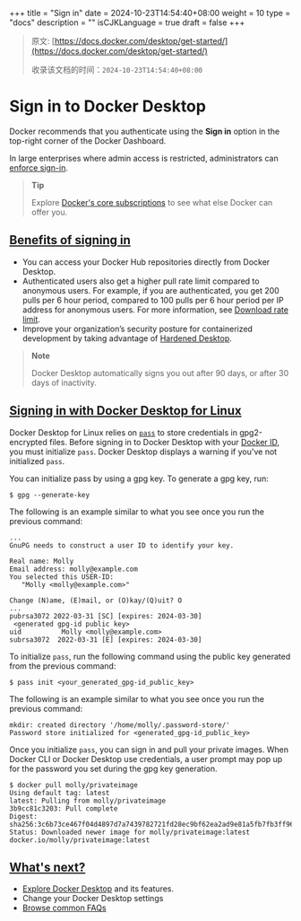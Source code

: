 +++
title = "Sign in"
date = 2024-10-23T14:54:40+08:00
weight = 10
type = "docs"
description = ""
isCJKLanguage = true
draft = false
+++

> 原文: [https://docs.docker.com/desktop/get-started/](https://docs.docker.com/desktop/get-started/)
>
> 收录该文档的时间：`2024-10-23T14:54:40+08:00`

# Sign in to Docker Desktop

Docker recommends that you authenticate using the **Sign in** option in the top-right corner of the Docker Dashboard.

In large enterprises where admin access is restricted, administrators can [enforce sign-in](https://docs.docker.com/security/for-admins/enforce-sign-in/).

> **Tip**
>
> 
>
> Explore [Docker's core subscriptions](https://www.docker.com/pricing/) to see what else Docker can offer you.

## [Benefits of signing in](https://docs.docker.com/desktop/get-started/#benefits-of-signing-in)

- You can access your Docker Hub repositories directly from Docker Desktop.
- Authenticated users also get a higher pull rate limit compared to anonymous users. For example, if you are authenticated, you get 200 pulls per 6 hour period, compared to 100 pulls per 6 hour period per IP address for anonymous users. For more information, see [Download rate limit](https://docs.docker.com/docker-hub/download-rate-limit/).
- Improve your organization’s security posture for containerized development by taking advantage of [Hardened Desktop](https://docs.docker.com/security/for-admins/hardened-desktop/).

> **Note**
>
> 
>
> Docker Desktop automatically signs you out after 90 days, or after 30 days of inactivity.

## [Signing in with Docker Desktop for Linux](https://docs.docker.com/desktop/get-started/#signing-in-with-docker-desktop-for-linux)

Docker Desktop for Linux relies on [`pass`](https://www.passwordstore.org/) to store credentials in gpg2-encrypted files. Before signing in to Docker Desktop with your [Docker ID](https://docs.docker.com/accounts/create-account/), you must initialize `pass`. Docker Desktop displays a warning if you've not initialized `pass`.

You can initialize pass by using a gpg key. To generate a gpg key, run:



```console
$ gpg --generate-key
```

The following is an example similar to what you see once you run the previous command:



```console
...
GnuPG needs to construct a user ID to identify your key.

Real name: Molly
Email address: molly@example.com
You selected this USER-ID:
   "Molly <molly@example.com>"

Change (N)ame, (E)mail, or (O)kay/(Q)uit? O
...
pubrsa3072 2022-03-31 [SC] [expires: 2024-03-30]
 <generated gpg-id public key>
uid          Molly <molly@example.com>
subrsa3072  2022-03-31 [E] [expires: 2024-03-30]
```

To initialize `pass`, run the following command using the public key generated from the previous command:



```console
$ pass init <your_generated_gpg-id_public_key>
```

The following is an example similar to what you see once you run the previous command:



```console
mkdir: created directory '/home/molly/.password-store/'
Password store initialized for <generated_gpg-id_public_key>
```

Once you initialize `pass`, you can sign in and pull your private images. When Docker CLI or Docker Desktop use credentials, a user prompt may pop up for the password you set during the gpg key generation.



```console
$ docker pull molly/privateimage
Using default tag: latest
latest: Pulling from molly/privateimage
3b9cc81c3203: Pull complete 
Digest: sha256:3c6b73ce467f04d4897d7a7439782721fd28ec9bf62ea2ad9e81a5fb7fb3ff96
Status: Downloaded newer image for molly/privateimage:latest
docker.io/molly/privateimage:latest
```

## [What's next?](https://docs.docker.com/desktop/get-started/#whats-next)

- [Explore Docker Desktop](https://docs.docker.com/desktop/use-desktop/) and its features.
- Change your Docker Desktop settings
- [Browse common FAQs](https://docs.docker.com/desktop/faqs/general/)
